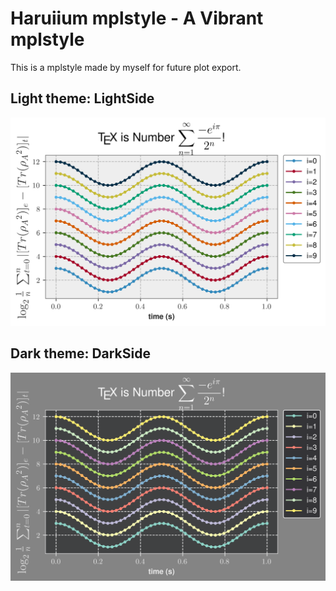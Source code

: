 # Haruiium mplstyle - A Vibrant mplstyle

This is a mplstyle made by myself for future plot export.

## Light theme: LightSide

![Haruiium-lightside](./demo-lightside.png)

## Dark theme: DarkSide

![Haruiium-darkside](./demo-darkside.png)
